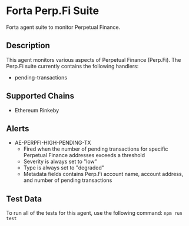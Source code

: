# Forta Perp.Fi Suite

Forta agent suite to monitor Perpetual Finance.

## Description

This agent monitors various aspects of Perpetual Finance (Perp.Fi).  The Perp.Fi suite currently contains
the following handlers:

- pending-transactions

## Supported Chains

- Ethereum Rinkeby

## Alerts

- AE-PERPFI-HIGH-PENDING-TX
  - Fired when the number of pending transactions for specific Perpetual Finance addresses exceeds a threshold
  - Severity is always set to "low"
  - Type is always set to "degraded"
  - Metadata fields contains Perp.Fi account name, account address, and number of pending transactions

## Test Data

To run all of the tests for this agent, use the following command: `npm run test`
